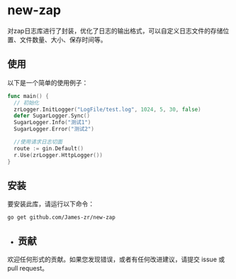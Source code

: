 # new-zap
对zap日志库进行了封装，优化了日志的输出格式，可以自定义日志文件的存储位置、文件数量、大小、保存时间等。

## 使用

以下是一个简单的使用例子：

```go
func main() {
  // 初始化
  zrLogger.InitLogger("LogFile/test.log", 1024, 5, 30, false)
  defer SugarLogger.Sync()
  SugarLogger.Info("测试1")
  SugarLogger.Error("测试2")

  //使用请求日志切面
  route := gin.Default()
  r.Use(zrLogger.HttpLogger())
}
```
## 安装

要安装此库，请运行以下命令：

```shell
go get github.com/James-zr/new-zap
```

- ## 贡献

欢迎任何形式的贡献。如果您发现错误，或者有任何改进建议，请提交 issue 或 pull request。
